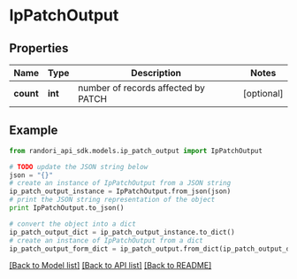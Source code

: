# IpPatchOutput


## Properties

Name | Type | Description | Notes
------------ | ------------- | ------------- | -------------
**count** | **int** | number of records affected by PATCH | [optional] 

## Example

```python
from randori_api_sdk.models.ip_patch_output import IpPatchOutput

# TODO update the JSON string below
json = "{}"
# create an instance of IpPatchOutput from a JSON string
ip_patch_output_instance = IpPatchOutput.from_json(json)
# print the JSON string representation of the object
print IpPatchOutput.to_json()

# convert the object into a dict
ip_patch_output_dict = ip_patch_output_instance.to_dict()
# create an instance of IpPatchOutput from a dict
ip_patch_output_form_dict = ip_patch_output.from_dict(ip_patch_output_dict)
```
[[Back to Model list]](../README.md#documentation-for-models) [[Back to API list]](../README.md#documentation-for-api-endpoints) [[Back to README]](../README.md)


